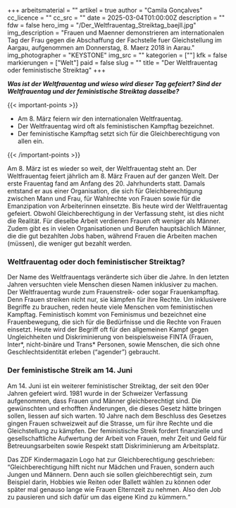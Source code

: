 +++
arbeitsmaterial = ""
artikel = true
author = "Camila Gonçalves"
cc_licence = ""
cc_src = ""
date = 2025-03-04T01:00:00Z
description = ""
fdw = false
hero_img = "/Der_Weltfrauentag_Streiktag_baejll.jpg"
img_description = "Frauen und Maenner demonstrieren am internationalen Tag der Frau gegen die Abschaffung der Fachstelle fuer Gleichstellung im Aargau, aufgenommen am Donnerstag, 8. Maerz 2018 in Aarau."
img_photographer = "KEYSTONE"
img_src = ""
kategorien = [""]
kfk = false
markierungen = ["Welt"]
paid = false
slug = ""
title = "Der Weltfrauentag oder feministische Streiktag"
+++

**_Was ist der Weltfrauentag und wieso wird dieser Tag gefeiert? Sind der Weltfrauentag und der feministische Streiktag dasselbe?_**

{{< important-points >}}

<ul>

<li>Am 8. März feiern wir den internationalen Weltfrauentag.</li>

<li>Der Weltfrauentag wird oft als feministischen Kampftag bezeichnet.</li>

<li>Der feministische Kampftag setzt sich für die Gleichberechtigung von allen ein.</li>

</ul>

{{< /important-points >}}

Am 8. März ist es wieder so weit, der Weltfrauentag steht an. Der Weltfrauentag feiert jährlich am 8. März Frauen auf der ganzen Welt. Der erste Frauentag fand am Anfang des 20. Jahrhunderts statt. Damals entstand er aus einer Organisation, die sich für Gleichberechtigung zwischen Mann und Frau, für Wahlrechte von Frauen sowie für die Emanzipation von Arbeiterinnen einsetzte. Bis heute wird der Weltfrauentag gefeiert. Obwohl Gleichberechtigung in der Verfassung steht, ist dies nicht die Realität. Für dieselbe Arbeit verdienen Frauen oft weniger als Männer. Zudem gibt es in vielen Organisationen und Berufen hauptsächlich Männer, die die gut bezahlten Jobs haben, während Frauen die Arbeiten machen (müssen), die weniger gut bezahlt werden. 

### Weltfrauentag oder doch feministischer Streiktag?

Der Name des Weltfrauentags veränderte sich über die Jahre. In den letzten Jahren versuchten viele Menschen diesen Namen inklusiver zu machen. Der Weltfrauentag wurde zum Frauenstreik- oder sogar Frauenkampftag. Denn Frauen streiken nicht nur, sie kämpfen für ihre Rechte. Um inklusivere Begriffe zu brauchen, reden heute viele Menschen vom feministischen Kampftag. Feministisch kommt von Feminismus und bezeichnet eine Frauenbewegung, die sich für die Bedürfnisse und die Rechte von Frauen einsetzt. Heute wird der Begriff oft für den allgemeinen Kampf gegen Ungleichheiten und Diskriminierung von beispielsweise FINTA (Frauen, Inter*, nicht-binäre und Trans* Personen, sowie Menschen, die sich ohne Geschlechtsidentität erleben (“agender”) gebraucht.

### Der feministische Streik am 14. Juni 

Am 14. Juni ist ein weiterer feministischer Streiktag, der seit den 90er Jahren gefeiert wird. 1981 wurde in der Schweizer Verfassung aufgenommen, dass Frauen und Männer gleichberechtigt sind. Die gewünschten und erhofften Änderungen, die dieses Gesetz hätte bringen sollen, liessen auf sich warten. 10 Jahre nach dem Beschluss des Gesetzes gingen Frauen schweizweit auf die Strasse, um für ihre Rechte und die Gleichstellung zu kämpfen. Der feministische Streik fordert finanzielle und gesellschaftliche Aufwertung der Arbeit von Frauen, mehr Zeit und Geld für Betreuungsarbeiten sowie Respekt statt Diskriminierung am Arbeitsplatz. 

Das ZDF Kindermagazin Logo hat zur Gleichberechtigung geschrieben: “Gleichberechtigung hilft nicht nur Mädchen und Frauen, sondern auch Jungen und Männern. Denn auch sie sollen gleichberechtigt sein, zum Beispiel darin, Hobbies wie Reiten oder Ballett wählen zu können oder später mal genauso lange wie Frauen Elternzeit zu nehmen. Also den Job zu pausieren und sich dafür um das eigene Kind zu kümmern.“
